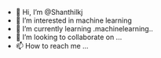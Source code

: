 - 👋 Hi, I’m @Shanthilkj
- 👀 I’m interested in machine learning 
- 🌱 I’m currently learning .machinelearning..
- 💞️ I’m looking to collaborate on ...
- 📫 How to reach me ...

<!---
Shanthilkj/Shanthilkj is a ✨ special ✨ repository because its `README.md` (this file) appears on your GitHub profile.
You can click the Preview link to take a look at your changes.
--->
